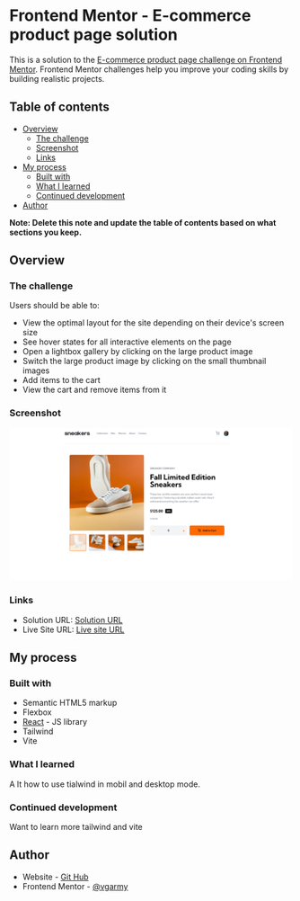 # Frontend Mentor - E-commerce product page solution

This is a solution to the [E-commerce product page challenge on Frontend Mentor](https://www.frontendmentor.io/challenges/ecommerce-product-page-UPsZ9MJp6). Frontend Mentor challenges help you improve your coding skills by building realistic projects.

## Table of contents

- [Overview](#overview)
  - [The challenge](#the-challenge)
  - [Screenshot](#screenshot)
  - [Links](#links)
- [My process](#my-process)
  - [Built with](#built-with)
  - [What I learned](#what-i-learned)
  - [Continued development](#continued-development)
- [Author](#author)

**Note: Delete this note and update the table of contents based on what sections you keep.**

## Overview

### The challenge

Users should be able to:

- View the optimal layout for the site depending on their device's screen size
- See hover states for all interactive elements on the page
- Open a lightbox gallery by clicking on the large product image
- Switch the large product image by clicking on the small thumbnail images
- Add items to the cart
- View the cart and remove items from it

### Screenshot

![](./screenshot.png)


### Links

- Solution URL: [Solution URL](https://github.com/vgarmy/ecommerce-product-page-main)
- Live Site URL: [Live site URL](https://vgarmy.github.io/ecommerce-product-page-main/)

## My process

### Built with

- Semantic HTML5 markup
- Flexbox
- [React](https://reactjs.org/) - JS library
- Tailwind
- Vite


### What I learned

A lt how to use tialwind in mobil and desktop mode.

### Continued development

Want to learn more tailwind and vite


## Author

- Website - [Git Hub](https://github.com/vgarmy)
- Frontend Mentor - [@vgarmy](https://www.frontendmentor.io/profile/vgarmy)



